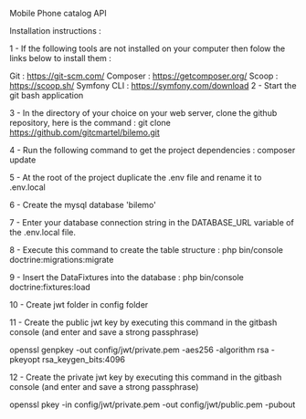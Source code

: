 Mobile Phone catalog API

Installation instructions :

1 - If the following tools are not installed on your computer then folow the links below to install them :

Git : https://git-scm.com/
Composer : https://getcomposer.org/
Scoop : https://scoop.sh/
Symfony CLI : https://symfony.com/download
2 - Start the git bash application

3 - In the directory of your choice on your web server, clone the github repository, here is the command : git clone https://github.com/gitcmartel/bilemo.git

4 - Run the following command to get the project dependencies : composer update

5 - At the root of the project duplicate the .env file and rename it to .env.local

6 - Create the mysql database 'bilemo' 

7 - Enter your database connection string in the DATABASE_URL variable of the .env.local file.

8 - Execute this command to create the table structure : php bin/console doctrine:migrations:migrate

9 - Insert the DataFixtures into the database : php bin/console doctrine:fixtures:load

10 - Create jwt folder in config folder

11 - Create the public jwt key by executing this command in the gitbash console (and enter and save a strong passphrase)

openssl genpkey -out config/jwt/private.pem -aes256 -algorithm rsa -pkeyopt rsa_keygen_bits:4096

12 - Create the private jwt key by executing this command in the gitbash console (and enter and save a strong passphrase)

openssl pkey -in config/jwt/private.pem -out config/jwt/public.pem -pubout